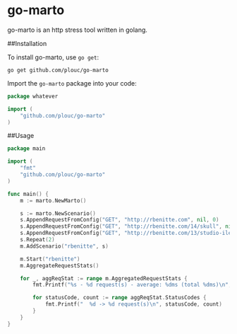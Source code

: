 go-marto
========

go-marto is an http stress tool written in golang.

##Installation

To install go-marto, use `go get`:

    go get github.com/plouc/go-marto

Import the `go-marto` package into your code:

```go
package whatever

import (
	"github.com/plouc/go-marto"
)
```

##Usage

````go
package main

import (
	"fmt"
	"github.com/plouc/go-marto"
)

func main() {
	m := marto.NewMarto()

	s := marto.NewScenario()
	s.AppendRequestFromConfig("GET", "http://rbenitte.com", nil, 0)
	s.AppendRequestFromConfig("GET", "http://rbenitte.com/14/skull", nil, 1000)
	s.AppendRequestFromConfig("GET", "http://rbenitte.com/13/studio-ilelle", nil, 1000)
	s.Repeat(2)
	m.AddScenario("rbenitte", s)

	m.Start("rbenitte")
	m.AggregateRequestStats()

	for _, aggReqStat := range m.AggregatedRequestStats {
		fmt.Printf("%s - %d request(s) - average: %dms (total %dms)\n", aggReqStat.Url, aggReqStat.Count, aggReqStat.AverageDuration / 1000000, aggReqStat.Total / 1000000)

		for statusCode, count := range aggReqStat.StatusCodes {
			fmt.Printf("  %d -> %d request(s)\n", statusCode, count)
		}
	}
}
````
